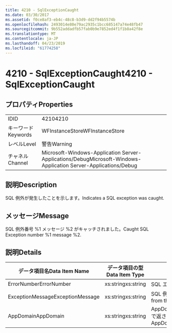 ```yaml
---
title: 4210 - SqlExceptionCaught
ms.date: 03/30/2017
ms.assetid: f0ce8af3-eb4c-48c8-b3d9-dd2f94b5574b
ms.openlocfilehash: 2493014e80e79ac2935c1bcc685147a74e48fb47
ms.sourcegitcommit: 9b552addadfb57fab0b9e7852ed4f1f1b8a42f8e
ms.translationtype: MT
ms.contentlocale: ja-JP
ms.lasthandoff: 04/23/2019
ms.locfileid: "61774258"
---
```

# <a name="4210---sqlexceptioncaught"></a><span data-ttu-id="24e1f-102">4210 - SqlExceptionCaught</span><span class="sxs-lookup"><span data-stu-id="24e1f-102">4210 - SqlExceptionCaught</span></span>
## <a name="properties"></a><span data-ttu-id="24e1f-103">プロパティ</span><span class="sxs-lookup"><span data-stu-id="24e1f-103">Properties</span></span>  
  
|||  
|-|-|  
|<span data-ttu-id="24e1f-104">ID</span><span class="sxs-lookup"><span data-stu-id="24e1f-104">ID</span></span>|<span data-ttu-id="24e1f-105">4210</span><span class="sxs-lookup"><span data-stu-id="24e1f-105">4210</span></span>|  
|<span data-ttu-id="24e1f-106">キーワード</span><span class="sxs-lookup"><span data-stu-id="24e1f-106">Keywords</span></span>|<span data-ttu-id="24e1f-107">WFInstanceStore</span><span class="sxs-lookup"><span data-stu-id="24e1f-107">WFInstanceStore</span></span>|  
|<span data-ttu-id="24e1f-108">レベル</span><span class="sxs-lookup"><span data-stu-id="24e1f-108">Level</span></span>|<span data-ttu-id="24e1f-109">警告</span><span class="sxs-lookup"><span data-stu-id="24e1f-109">Warning</span></span>|  
|<span data-ttu-id="24e1f-110">チャネル</span><span class="sxs-lookup"><span data-stu-id="24e1f-110">Channel</span></span>|<span data-ttu-id="24e1f-111">Microsoft-Windows-Application Server-Applications/Debug</span><span class="sxs-lookup"><span data-stu-id="24e1f-111">Microsoft-Windows-Application Server-Applications/Debug</span></span>|  
  
## <a name="description"></a><span data-ttu-id="24e1f-112">説明</span><span class="sxs-lookup"><span data-stu-id="24e1f-112">Description</span></span>  
 <span data-ttu-id="24e1f-113">SQL 例外が発生したことを示します。</span><span class="sxs-lookup"><span data-stu-id="24e1f-113">Indicates a SQL exception was caught.</span></span>  
  
## <a name="message"></a><span data-ttu-id="24e1f-114">メッセージ</span><span class="sxs-lookup"><span data-stu-id="24e1f-114">Message</span></span>  
 <span data-ttu-id="24e1f-115">SQL 例外番号 %1 メッセージ %2 がキャッチされました。</span><span class="sxs-lookup"><span data-stu-id="24e1f-115">Caught SQL Exception number %1 message %2.</span></span>  
  
## <a name="details"></a><span data-ttu-id="24e1f-116">説明</span><span class="sxs-lookup"><span data-stu-id="24e1f-116">Details</span></span>  
  
|<span data-ttu-id="24e1f-117">データ項目名</span><span class="sxs-lookup"><span data-stu-id="24e1f-117">Data Item Name</span></span>|<span data-ttu-id="24e1f-118">データ項目の型</span><span class="sxs-lookup"><span data-stu-id="24e1f-118">Data Item Type</span></span>|<span data-ttu-id="24e1f-119">説明</span><span class="sxs-lookup"><span data-stu-id="24e1f-119">Description</span></span>|  
|--------------------|--------------------|-----------------|  
|<span data-ttu-id="24e1f-120">ErrorNumber</span><span class="sxs-lookup"><span data-stu-id="24e1f-120">ErrorNumber</span></span>|<span data-ttu-id="24e1f-121">xs:string</span><span class="sxs-lookup"><span data-stu-id="24e1f-121">xs:string</span></span>|<span data-ttu-id="24e1f-122">SQL エラー番号。</span><span class="sxs-lookup"><span data-stu-id="24e1f-122">The SQL error number.</span></span>|  
|<span data-ttu-id="24e1f-123">ExceptionMessage</span><span class="sxs-lookup"><span data-stu-id="24e1f-123">ExceptionMessage</span></span>|<span data-ttu-id="24e1f-124">xs:string</span><span class="sxs-lookup"><span data-stu-id="24e1f-124">xs:string</span></span>|<span data-ttu-id="24e1f-125">SQL 例外からのメッセージ。</span><span class="sxs-lookup"><span data-stu-id="24e1f-125">The message from the SQL exception.</span></span>|  
|<span data-ttu-id="24e1f-126">AppDomain</span><span class="sxs-lookup"><span data-stu-id="24e1f-126">AppDomain</span></span>|<span data-ttu-id="24e1f-127">xs:string</span><span class="sxs-lookup"><span data-stu-id="24e1f-127">xs:string</span></span>|<span data-ttu-id="24e1f-128">AppDomain.CurrentDomain.FriendlyName で返される文字列。</span><span class="sxs-lookup"><span data-stu-id="24e1f-128">The string returned by AppDomain.CurrentDomain.FriendlyName.</span></span>|
